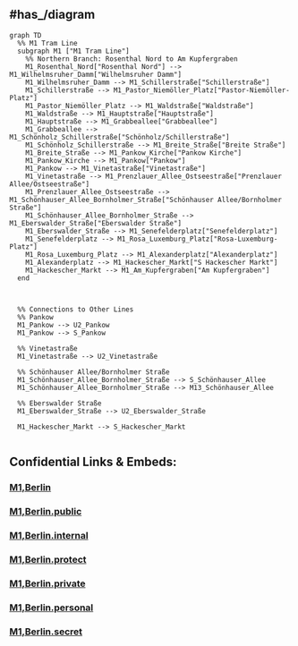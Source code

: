 


## #has_/diagram 


```mermaid
graph TD
  %% M1 Tram Line
  subgraph M1 ["M1 Tram Line"]
    %% Northern Branch: Rosenthal Nord to Am Kupfergraben
    M1_Rosenthal_Nord["Rosenthal Nord"] --> M1_Wilhelmsruher_Damm["Wilhelmsruher Damm"]
    M1_Wilhelmsruher_Damm --> M1_Schillerstraße["Schillerstraße"]
    M1_Schillerstraße --> M1_Pastor_Niemöller_Platz["Pastor-Niemöller-Platz"]
    M1_Pastor_Niemöller_Platz --> M1_Waldstraße["Waldstraße"]
    M1_Waldstraße --> M1_Hauptstraße["Hauptstraße"]
    M1_Hauptstraße --> M1_Grabbeallee["Grabbeallee"]
    M1_Grabbeallee --> M1_Schönholz_Schillerstraße["Schönholz/Schillerstraße"]
    M1_Schönholz_Schillerstraße --> M1_Breite_Straße["Breite Straße"]
    M1_Breite_Straße --> M1_Pankow_Kirche["Pankow Kirche"]
    M1_Pankow_Kirche --> M1_Pankow["Pankow"]
    M1_Pankow --> M1_Vinetastraße["Vinetastraße"]
    M1_Vinetastraße --> M1_Prenzlauer_Allee_Ostseestraße["Prenzlauer Allee/Ostseestraße"]
    M1_Prenzlauer_Allee_Ostseestraße --> M1_Schönhauser_Allee_Bornholmer_Straße["Schönhauser Allee/Bornholmer Straße"]
    M1_Schönhauser_Allee_Bornholmer_Straße --> M1_Eberswalder_Straße["Eberswalder Straße"]
    M1_Eberswalder_Straße --> M1_Senefelderplatz["Senefelderplatz"]
    M1_Senefelderplatz --> M1_Rosa_Luxemburg_Platz["Rosa-Luxemburg-Platz"]
    M1_Rosa_Luxemburg_Platz --> M1_Alexanderplatz["Alexanderplatz"]
    M1_Alexanderplatz --> M1_Hackescher_Markt["S Hackescher Markt"]
    M1_Hackescher_Markt --> M1_Am_Kupfergraben["Am Kupfergraben"]
  end



  %% Connections to Other Lines
  %% Pankow
  M1_Pankow --> U2_Pankow
  M1_Pankow --> S_Pankow

  %% Vinetastraße
  M1_Vinetastraße --> U2_Vinetastraße

  %% Schönhauser Allee/Bornholmer Straße
  M1_Schönhauser_Allee_Bornholmer_Straße --> S_Schönhauser_Allee
  M1_Schönhauser_Allee_Bornholmer_Straße --> M13_Schönhauser_Allee

  %% Eberswalder Straße
  M1_Eberswalder_Straße --> U2_Eberswalder_Straße

  M1_Hackescher_Markt --> S_Hackescher_Markt


```


## Confidential Links & Embeds: 

### [M1,Berlin](/_Standards/Earth/Continent/Europe/Europe~Central/Germany/Germany~West/State~Berlin/cities~Berlin/cities~Berlin/Berlin-city/Tram,Berlin/M1,Berlin.md) 

### [M1,Berlin.public](/_public/Earth/Continent/Europe/Europe~Central/Germany/Germany~West/State~Berlin/cities~Berlin/cities~Berlin/Berlin-city/Tram,Berlin/M1,Berlin.public.md) 

### [M1,Berlin.internal](/_internal/Earth/Continent/Europe/Europe~Central/Germany/Germany~West/State~Berlin/cities~Berlin/cities~Berlin/Berlin-city/Tram,Berlin/M1,Berlin.internal.md) 

### [M1,Berlin.protect](/_protect/Earth/Continent/Europe/Europe~Central/Germany/Germany~West/State~Berlin/cities~Berlin/cities~Berlin/Berlin-city/Tram,Berlin/M1,Berlin.protect.md) 

### [M1,Berlin.private](/_private/Earth/Continent/Europe/Europe~Central/Germany/Germany~West/State~Berlin/cities~Berlin/cities~Berlin/Berlin-city/Tram,Berlin/M1,Berlin.private.md) 

### [M1,Berlin.personal](/_personal/Earth/Continent/Europe/Europe~Central/Germany/Germany~West/State~Berlin/cities~Berlin/cities~Berlin/Berlin-city/Tram,Berlin/M1,Berlin.personal.md) 

### [M1,Berlin.secret](/_secret/Earth/Continent/Europe/Europe~Central/Germany/Germany~West/State~Berlin/cities~Berlin/cities~Berlin/Berlin-city/Tram,Berlin/M1,Berlin.secret.md)

